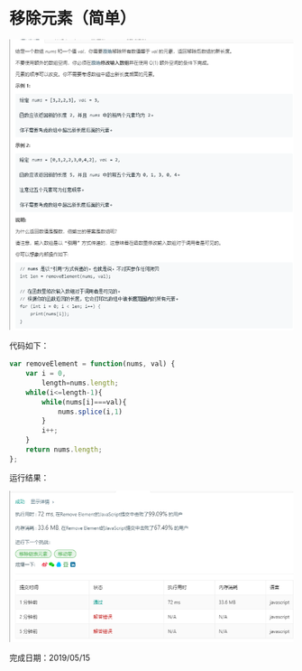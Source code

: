 # 移除元素（简单）

![移除元素题目](./pic/移除元素题目.png)

代码如下：

``` javascript
var removeElement = function(nums, val) {
    var i = 0,
        length=nums.length;
    while(i<=length-1){
        while(nums[i]===val){
            nums.splice(i,1)
        }
        i++;
    }
    return nums.length;
};
```

运行结果：

![移除元素结果](./pic/移除元素结果.png)

完成日期：2019/05/15
